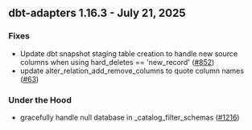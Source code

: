 ## dbt-adapters 1.16.3 - July 21, 2025

### Fixes

- Update dbt snapshot staging table creation to handle new source columns when using hard_deletes == 'new_record'  ([#852](https://github.com/dbt-labs/dbt-adapters/issues/852))
- update alter_relation_add_remove_columns to quote column names ([#63](https://github.com/dbt-labs/dbt-adapters/issues/63))

### Under the Hood

- gracefully handle null database in _catalog_filter_schemas ([#1216](https://github.com/dbt-labs/dbt-adapters/issues/1216))
